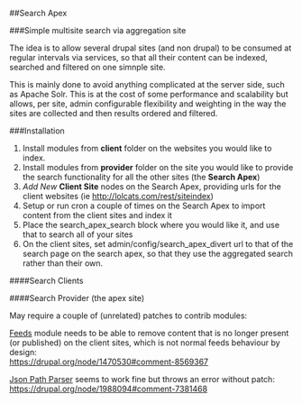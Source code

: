##Search Apex

###Simple multisite search via aggregation site

The idea is to allow several drupal sites (and non drupal) to be consumed at regular intervals via services, so that all their content can be indexed, searched and filtered on one simnple site.

This is mainly done to avoid anything complicated at the server side, such as Apache Solr. This is at the cost of some performance and scalability but allows, per site, admin configurable flexibility and weighting in the way the sites are collected and then results ordered and filtered.



###Installation

1. Install modules from **client** folder on the websites you would like to index.
2. Install modules from **provider** folder on the site you would like to provide the search functionality for all the other sites (the **Search Apex**)
3. *Add New* **Client Site** nodes on the Search Apex, providing urls for the client websites (ie http://lolcats.com/rest/siteindex)
4. Setup or run cron a couple of times on the Search Apex to import content from the client sites and index it
5. Place the search_apex_search block where you would like it, and use that to search all of your sites
6. On the client sites, set admin/config/search_apex_divert url to that of the search page on the search apex, so that they use the aggregated search rather than their own.




####Search Clients

####Search Provider (the apex site)

May require a couple of (unrelated) patches to contrib modules:

[Feeds](https://drupal.org/project/feeds) module needs to be able to remove content that is no longer present (or published) on the client sites, which is not normal feeds behaviour by design:  
https://drupal.org/node/1470530#comment-8569367

[Json Path Parser](https://drupal.org/project/feeds_jsonpath_parser) seems to work fine but throws an error without patch:  
https://drupal.org/node/1988094#comment-7381468

